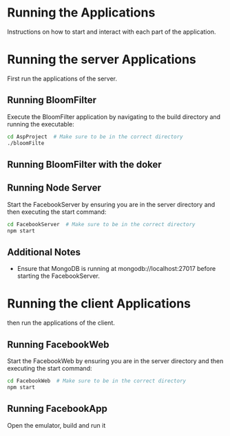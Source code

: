 # Running the Applications
Instructions on how to start and interact with each part of the application.

# Running the server Applications
First run the applications of the server.

## Running BloomFilter
Execute the BloomFilter application by navigating to the build directory and running the executable:
```bash
cd AspProject  # Make sure to be in the correct directory
./bloomFilte
```

## Running BloomFilter with the doker



## Running Node Server
Start the FacebookServer by ensuring you are in the server directory and then executing the start command:
```bash
cd FacebookServer  # Make sure to be in the correct directory
npm start
```

## Additional Notes
- Ensure that MongoDB is running at mongodb://localhost:27017 before starting the FacebookServer.


# Running the client Applications
then run the applications of the client.

## Running FacebookWeb
Start the FacebookWeb by ensuring you are in the server directory and then executing the start command:
```bash
cd FacebookWeb  # Make sure to be in the correct directory
npm start
```

## Running FacebookApp
Open the emulator, build and run it

